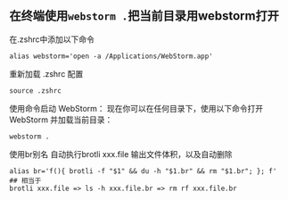 ## 在终端使用`webstorm .`把当前目录用webstorm打开
在.zshrc中添加以下命令
```shell
alias webstorm='open -a /Applications/WebStorm.app'
```
重新加载 .zshrc 配置
```shell
source .zshrc
```
使用命令启动 WebStorm： 现在你可以在任何目录下，使用以下命令打开 WebStorm 并加载当前目录：
```shell
webstorm .
```
使用br别名 自动执行brotli xxx.file 输出文件体积，以及自动删除
```shell
alias br='f(){ brotli -f "$1" && du -h "$1.br" && rm "$1.br"; }; f'
## 相当于
brotli xxx.file => ls -h xxx.file.br => rm rf xxx.file.br
```
